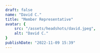 ```yaml
---
draft: false
name: "David C."
title: "Member Representative"
avatar: {
    src: "/assets/headshots/david.jpeg",
    alt: "David C."
}
publishDate: "2022-11-09 15:39"
---
```

